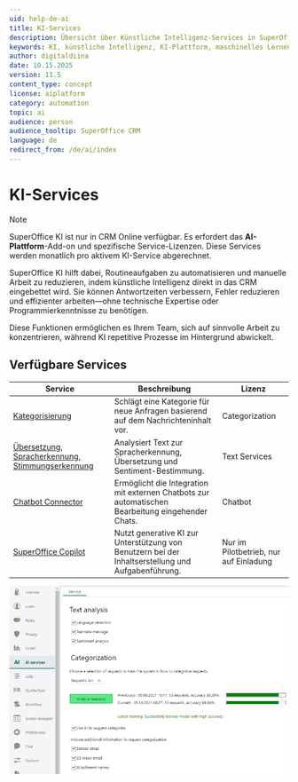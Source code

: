```yaml
---
uid: help-de-ai
title: KI-Services
description: Übersicht über Künstliche Intelligenz-Services in SuperOffice CRM
keywords: KI, künstliche Intelligenz, KI-Plattform, maschinelles Lernen, Automatisierung
author: digitaldiina
date: 10.15.2025
version: 11.5
content_type: concept
license: aiplatform
category: automation
topic: ai
audience: person
audience_tooltip: SuperOffice CRM
language: de
redirect_from: /de/ai/index
---
```


# KI-Services

> [!NOTE]
> SuperOffice KI ist nur in CRM Online verfügbar. Es erfordert das **AI-Plattform**-Add-on und spezifische Service-Lizenzen. Diese Services werden monatlich pro aktivem KI-Service abgerechnet.

SuperOffice KI hilft dabei, Routineaufgaben zu automatisieren und manuelle Arbeit zu reduzieren, indem künstliche Intelligenz direkt in das CRM eingebettet wird. Sie können Antwortzeiten verbessern, Fehler reduzieren und effizienter arbeiten—ohne technische Expertise oder Programmierkenntnisse zu benötigen.

Diese Funktionen ermöglichen es Ihrem Team, sich auf sinnvolle Arbeit zu konzentrieren, während KI repetitive Prozesse im Hintergrund abwickelt.

## Verfügbare Services

| Service | Beschreibung | Lizenz |
|---|---|---|
| [Kategorisierung][2] | Schlägt eine Kategorie für neue Anfragen basierend auf dem Nachrichteninhalt vor. | Categorization |
| [Übersetzung, Spracherkennung, Stimmungserkennung][1] | Analysiert Text zur Spracherkennung, Übersetzung und Sentiment-Bestimmung. | Text Services |
| [Chatbot Connector][3] | Ermöglicht die Integration mit externen Chatbots zur automatischen Bearbeitung eingehender Chats. | Chatbot |
| [SuperOffice Copilot][4] | Nutzt generative KI zur Unterstützung von Benutzern bei der Inhaltserstellung und Aufgabenführung. | Nur im Pilotbetrieb, nur auf Einladung |

![Übersicht KI-Services -screenshot][img1]

<!-- Referenced links -->
[1]: text-analysis.md
[2]: categorization.md
[3]: ../../chat/admin/channel-create.md#chatbot
[4]: ../copilot/index.md

<!-- Referenced images -->
[img1]: ../../../media/loc/en/ai/ai-services.png
